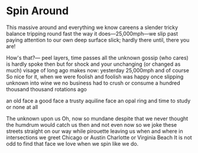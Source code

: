 # Spin Around

This massive around and everything we know
careens a slender tricky balance
tripping round fast
the way it does—25,000mph—we slip
past paying attention to our own deep
surface slick; hardly there
until, there you are!

How's that?—
peel layers, time passes
all the unknown gossip (who cares)
is hardly spoke then but for shock
and your unchanging (or changed as much)
visage of long ago makes now: yesterday
25,000mph and of course
So nice for it, when we were foolish and
foolish was happy once slipping unknown
into wine we no business had to crush or consume
a hundred thousand thousand rotations ago

an old face
a good face
a trusty aquiline face
an opal ring
and time to study
or none at all

The unknown upon us
Oh, now so mundane
despite that we never thought
the humdrum would catch us
then and not even now
so we joke these streets straight
on our way while pirouette
leaving us when and where
in intersections we greet
Chicago or Austin
Charlotte or Virginia Beach
It is not odd to find
that face we love
when we spin like we do.